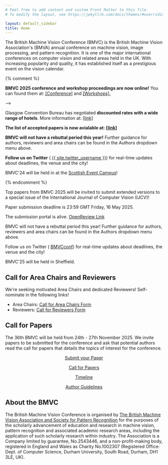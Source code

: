 ```yaml
---
# Feel free to add content and custom Front Matter to this file.
# To modify the layout, see https://jekyllrb.com/docs/themes/#overriding-theme-defaults

layout: default_sidebar
title: Home 
---
```


<p class="text-justify">The British Machine Vision Conference (BMVC) is the British Machine Vision Association's (BMVA) annual conference on machine vision, image processing, and pattern recognition. It is one of the major international conferences on computer vision and related areas held in the UK. With increasing popularity and quality, it has established itself as a prestigious event on the vision calendar.</p>


{% comment %} 

<div class="alert mt-3 alert-info" style="">
    <p><strong>BMVC 2025 conference and workshop proceedings are now online!</strong> You can found them at: <a href="https://bmvc2024.org/proceedings/conference-proceedings/">[Conference]</a> and <a href="https://bmvc2024.org/proceedings/workshop-proceedings/">[Workshops].</a></p> -->
    <p>Glasgow Convention Bureau has negotiated <strong>discounted rates with a wide range of hotels</strong>. More information at: <a href="{{ site.baseurl }}{% link attending/plan-your-visit.md %}">[link]</a></p>
    <p><strong>The list of accepted papers is now avialable at: <a href="{{ site.baseurl }}{% link programme/accepted_papers.md %}">[link]</a></strong></p>
    <p><strong>BMVC will not have a rebuttal period this year!</strong> Further guidance for authors, reviewers and area chairs can be found in the Authors dropdown menu above.</p>
    <p><strong>Follow us on Twitter</strong> (<i class="fab fa-twitter fa-1x" style="color: gray;"></i> <a href="https://twitter.com/{{ site.twitter_username }}">{{ site.twitter_username }}</a>) for real-time updates about deadlines, the venue and the city! </p>
    <p>BMVC'24 will be held in  at the <a href="https://www.sec.co.uk/">Scottish Event Campus</a>!</p>
</div>

{% endcomment %} 


<div class="alert mt-3 alert-info" style="">
    <p>Top papers from BMVC 2025 will be invited to submit extended versions to a special issue of the International Journal of Computer Vision (IJCV)! </p>
    <p>Paper submission deadline is 23:59 GMT Friday, 16 May 2025. </p>
    <p>The submission portal is alive. <a href="https://openreview.net/group?id=bmva.org/BMVC/2025/Conference">OpenReview Link</a> </p>
    <p>BMVC will not have a rebuttal period this year! Further guidance for authors, reviewers and area chairs can be found in the Authors dropdown menu above.</p>
    <p>Follow us on Twitter (<i class="fab fa-twitter fa-1x" style="color: gray;"></i> <a href="https://twitter.com/BMVCconf">BMVCconf</a>) for real-time updates about deadlines, the venue and the city! </p>
    <p>BMVC'25 will be held in Sheffield. </p>
</div>

## Call for Area Chairs and Reviewers

<p class="text-justify">We're seeking motivated Area Chairs and dedicated Reviewers! Self-nominate in the following links!</p>

* Area Chairs: <a href="https://forms.gle/Jr3ysR6SePgr1vGW8">Call for Area Chairs Form</a>
* Reviewers: <a href="https://forms.gle/UwvuHkbRtJZrptzw6">Call for Reviewers Form</a>

## Call for Papers

<p class="text-justify">The 36th BMVC will be held from 24th - 27th November 2025. We invite papers to be submitted for the conference and ask that potential authors read the call for papers that details the topics of interest for the conference.</p>
    
<div class="row no-gutters pt-0 d-xs-block {%comment%}d-xl-none{%endcomment%}">
    <div class="mb-1 pl-2 pr-2 mx-auto mx-sm-left col-xs-auto">
        <p style="text-align: center;"><a class="btn btn-primary" role="button"  href="https://openreview.net/group?id=bmva.org/BMVC/2025/Conference">Submit your Paper</a></p>
    </div>
    <div class="mb-1 pl-2 pr-2 mx-auto mx-sm-left col-xs-auto">
        <p style="text-align: center;"><a class="btn btn-primary" role="button" href="{{site.baseurl}}{% link calls/call-for-papers.md %}">Call for Papers</a></p>
    </div>
    <div class="mb-1 pl-2 pr-2 mx-auto mx-sm-left col-xs-auto">
        <p style="text-align: center;"><a class="btn btn-primary" role="button" href="{{site.baseurl}}{% link dates.md %}">Timeline</a></p>
    </div>
    <div class="mb-1 pl-2 pr-2 mx-auto mx-sm-left col-xs-auto">
        <p style="text-align: center;"><a class="btn btn-primary" role="button" href="{{site.baseurl}}{% link authors/author-guidelines.md %}">Author Guidelines</a></p>
    </div> 
</div>


## About the BMVC

<p class="text-justify">The British Machine Vision Conference is organised by <a href="https://britishmachinevisionassociation.github.io/">The British Machine Vision Association and Society for Pattern Recognition</a> for the purposes of the scholarly advancement of education and research in machine vision, pattern recognition and associated academic research areas, including the application of such scholarly research within industry. The Association is a Company limited by guarantee, No.2543446, and a non-profit-making body, registered in England and Wales as Charity No.1002307 (Registered Office: Dept. of Computer Science, Durham University, South Road, Durham, DH1 3LE, UK).</p>
